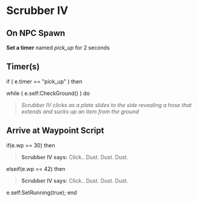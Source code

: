 # Scrubber IV


## On NPC Spawn

**Set a timer** named *pick_up* for 2 seconds
## Timer(s)

if ( e.timer == "pick_up" ) then




while ( e.self:CheckGround() ) do



>*Scrubber IV clicks as a plate slides to the side revealing a hose that extends and sucks up an item from the ground*


## Arrive at Waypoint Script

if(e.wp == 30) then


>**Scrubber IV says:** Click.. Dust. Dust. Dust.

elseif(e.wp == 42) then


>**Scrubber IV says:** Click.. Dust. Dust. Dust.


e.self:SetRunning(true);
end

